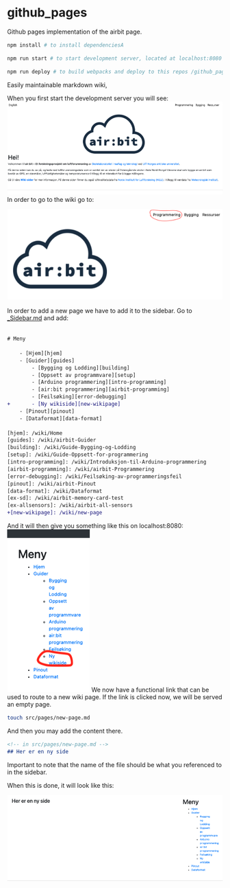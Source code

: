 # github_pages

Github pages implementation of the airbit page.


```bash
npm install # to install dependenciesA
```
```bash
npm run start # to start development server, located at localhost:8080
```
```bash
npm run deploy # to build webpacks and deploy to this repos /github_pages branch.
```

Easily maintainable markdown wiki,

When you first start the development server you will see:
![alt text](readme-utils/landing_page2.png "Logo Title Text 1")
In order to go to the wiki go to:

![alt text](readme-utils/landing_page.png "Logo Title Text 1")


In order to add a new page we have to add it to the sidebar.
Go to [_Sidebar.md](src/pages/_Sidebar.md) and add:

```diff

# Meny

	- [Hjem][hjem]	
	- [Guider][guides]
		- [Bygging og Lodding][building]
		- [Oppsett av programmvare][setup]
 		- [Arduino programmering][intro-programming]
		- [air:bit programmering][airbit-programming]
 	 	- [Feilsøking][error-debugging]
+		- [Ny wikiside][new-wikipage]
	- [Pinout][pinout]
	- [Dataformat][data-format]

[hjem]: /wiki/Home
[guides]: /wiki/airbit-Guider
[building]: /wiki/Guide-Bygging-og-Lodding
[setup]: /wiki/Guide-Oppsett-for-programmering
[intro-programming]: /wiki/Introduksjon-til-Arduino-programmering
[airbit-programming]: /wiki/airbit-Programmering
[error-debugging]: /wiki/Feilsøking-av-programmeringsfeil
[pinout]: /wiki/airbit-Pinout
[data-format]: /wiki/Dataformat
[ex-sd]: /wiki/airbit-memory-card-test
[ex-allsensors]: /wiki/airbit-all-sensors
+[new-wikipage]: /wiki/new-page

```

And it will then give you something like this on localhost:8080:
![alt text](readme-utils/sidebar.png "Logo Title ")
We now have a functional link that can be used to route to a new wiki page.
If the link is clicked now, we will be served an empty page.

```bash
touch src/pages/new-page.md 
```
And then you may add the content there.
```markdown
<!-- in src/pages/new-page.md -->
## Her er en ny side
```

Important to note that the name of the file should be what you referenced to in the sidebar. 

When this is done, it will look like this:

![alt text](readme-utils/new-page.png "Logo Title ")


